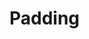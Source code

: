 <script setup>
import CdxDocsTokensTable from '../../src/components/tokens/TokensTable.vue';
import { padding } from '@wikimedia/codex-design-tokens/dist/index.json';
</script>

# Padding

<cdx-docs-tokens-table
	:tokens="padding"
	token-demo="CdxDocsTokenDemo"
	css-property="padding"
	demo-class="cdx-docs-padding-demo"
	style-target="wrapper"
/>
